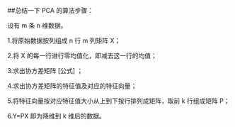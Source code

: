##总结一下 PCA 的算法步骤：

设有 m 条 n 维数据。

1.将原始数据按列组成 n 行 m 列矩阵 X；

2.将 X 的每一行进行零均值化，即减去这一行的均值；

3.求出协方差矩阵 [公式] ；

4.求出协方差矩阵的特征值及对应的特征向量；

5.将特征向量按对应特征值大小从上到下按行排列成矩阵，取前 k 行组成矩阵 P；

6.Y=PX 即为降维到 k 维后的数据。
